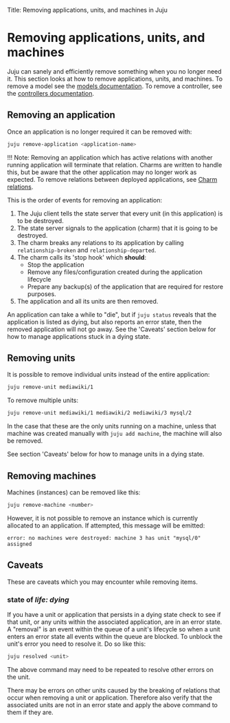 Title: Removing applications, units, and machines in Juju


# Removing applications, units, and machines

Juju can sanely and efficiently remove something when you no longer need it.
This section looks at how to remove applications, units, and machines. To 
remove a model see the [models documentation][models]. To remove a controller,
see the [controllers documentation][controllers].


## Removing an application

Once an application is no longer required it can be removed with:

```bash
juju remove-application <application-name>
```

!!! Note: Removing an application which has active relations with another
running application will terminate that relation. Charms are written
to handle this, but be aware that the other application may no 
longer work as expected. To remove relations between deployed applications,
see [Charm relations][charmrelations].

This is the order of events for removing an application:

1. The Juju client tells the state server that every unit (in this application)
   is to be destroyed.
1. The state server signals to the application (charm) that it is going to be
   destroyed.
1. The charm breaks any relations to its application by calling 
   `relationship-broken` and `relationship-departed`.
1. The charm calls its 'stop hook' which **should**:
    - Stop the application
    - Remove any files/configuration created during the application lifecycle
    - Prepare any backup(s) of the application that are required for restore 
      purposes.
1. The application and all its units are then removed.

An application can take a while to "die", but if `juju status` reveals that the
application is listed as dying, but also reports an error state, then the 
removed application will not go away. See the 'Caveats' section below for how 
to manage applications stuck in a dying state.


## Removing units

It is possible to remove individual units instead of the entire application:

```bash
juju remove-unit mediawiki/1
```

To remove multiple units:

```bash
juju remove-unit mediawiki/1 mediawiki/2 mediawiki/3 mysql/2
```

In the case that these are the only units running on a machine, unless that 
machine was created manually with `juju add machine`, the machine will also be 
removed.

See section 'Caveats' below for how to manage units in a dying state.


## Removing machines

Machines (instances) can be removed like this:

```bash
juju remove-machine <number>
```

However, it is not possible to remove an instance which is currently allocated
to an application. If attempted, this message will be emitted:

```no-highlight
error: no machines were destroyed: machine 3 has unit "mysql/0" assigned
```


## Caveats

These are caveats which you may encounter while removing items.

### state of *life: dying*

If you have a unit or application that persists in a dying state check to see if
that unit, or any units within the associated application, are in an error 
state. A "removal" is an event within the queue of a unit's lifecycle so when a
unit enters an error state all events within the queue are blocked. To unblock
the unit's error you need to resolve it. Do so like this:

```bash
juju resolved <unit>
```

The above command may need to be repeated to resolve other errors on the unit.

There may be errors on other units caused by the breaking of relations that
occur when removing a unit or application. Therefore also verify that the
associated units are not in an error state and apply the above command to them
if they are.

[charmrelations]: ./charms-relations.html#removing-relations
[controllers]: ./controllers.html
[models]: ./models.html
